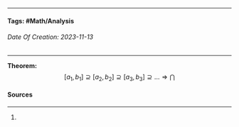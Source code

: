 __________________________________________________________________________
#### **Tags:** #Math/Analysis 
###### *Date Of Creation: 2023-11-13*
__________________________________________________________________________

**Theorem:**
$$[a_1, b_1] \supseteq [a_2,b_2] \supseteq [a_3,b_3] \supseteq \dots \Rightarrow \bigcap$$
#### Sources
__________________________________________________________________________
1. 